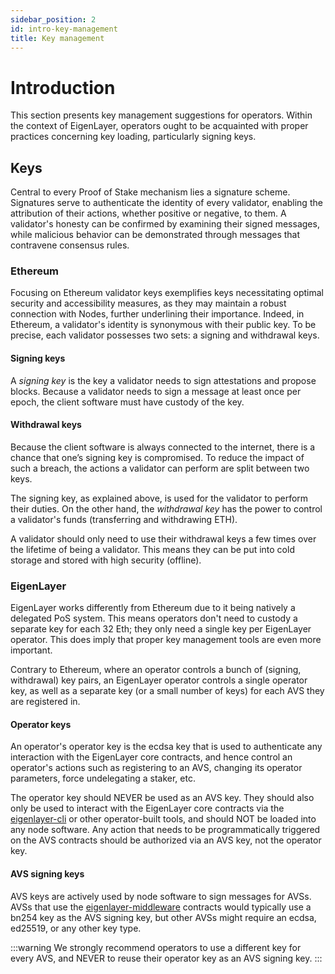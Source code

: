 ```yaml
---
sidebar_position: 2
id: intro-key-management
title: Key management
---
```


# Introduction

This section presents key management suggestions for operators. Within the context of EigenLayer, operators ought to be acquainted with proper practices concerning key loading, particularly signing keys.

## Keys

Central to every Proof of Stake mechanism lies a signature scheme. Signatures serve to authenticate the identity of every validator, 
enabling the attribution of their actions, whether positive or negative, to them. A validator's honesty can be confirmed by 
examining their signed messages, while malicious behavior can be demonstrated through messages that contravene consensus rules.

### Ethereum

Focusing on Ethereum validator keys exemplifies keys necessitating optimal security and accessibility measures, as they may maintain
a robust connection with Nodes, further underlining their importance. Indeed, in Ethereum, a validator's identity is synonymous with
their public key. To be precise, each validator possesses two sets: a signing and withdrawal keys.

#### Signing keys

A *signing key* is the key a validator needs to sign attestations and propose blocks. Because a validator needs to sign
a message at least once per epoch, the client software must have custody of the key.

#### Withdrawal keys

Because the client software is always connected to the internet, there is a chance that one’s signing key is compromised. 
To reduce the impact of such a breach, the actions a validator can perform are split between two keys.

The signing key, as explained above, is used for the validator to perform their duties. On the other hand, the *withdrawal key* has 
the power to control a validator's funds (transferring and withdrawing ETH).

A validator should only need to use their withdrawal keys a few times over the lifetime of being a validator. This means they can 
be put into cold storage and stored with high security (offline).

### EigenLayer

EigenLayer works differently from Ethereum due to it being natively a delegated PoS system. This means operators don't need to custody a separate key for each 32 Eth; they only need a single key per EigenLayer operator. This does imply that proper key management tools are even more important.

Contrary to Ethereum, where an operator controls a bunch of (signing, withdrawal) key pairs, an EigenLayer operator controls a single operator key, as well as a separate key (or a small number of keys) for each AVS they are registered in.

#### Operator keys

An operator's operator key is the ecdsa key that is used to authenticate any interaction with the EigenLayer core contracts, and hence control an operator's actions such as registering to an AVS, changing its operator parameters, force undelegating a staker, etc.

The operator key should NEVER be used as an AVS key. They should also only be used to interact with the EigenLayer core contracts via the [eigenlayer-cli](https://github.com/Layr-Labs/eigenlayer-cli) or other operator-built tools, and should NOT be loaded into any node software. Any action that needs to be programmatically triggered on the AVS contracts should be authorized via an AVS key, not the operator key.

#### AVS signing keys

AVS keys are actively used by node software to sign messages for AVSs. AVSs that use the [eigenlayer-middleware](https://github.com/Layr-Labs/eigenlayer-middleware) contracts would typically use a bn254 key as the AVS signing key, but other AVSs might require an ecdsa, ed25519, or any other key type.

:::warning
We strongly recommend operators to use a different key for every AVS, and NEVER to reuse their operator key as an AVS signing key. 
:::